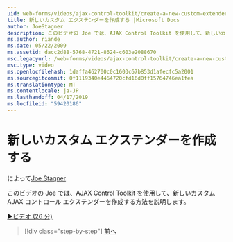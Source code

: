 ```yaml
---
uid: web-forms/videos/ajax-control-toolkit/create-a-new-custom-extender
title: 新しいカスタム エクステンダーを作成する |Microsoft Docs
author: JoeStagner
description: このビデオの Joe では、AJAX Control Toolkit を使用して、新しいカスタム AJAX コントロール エクステンダーを作成する方法を説明します。
ms.author: riande
ms.date: 05/22/2009
ms.assetid: dacc2d88-5768-4721-8624-c603e2088670
msc.legacyurl: /web-forms/videos/ajax-control-toolkit/create-a-new-custom-extender
msc.type: video
ms.openlocfilehash: 1daffa462700c0c1603c67b853d1afecfc5a2001
ms.sourcegitcommit: 0f1119340e4464720cfd16d0ff15764746ea1fea
ms.translationtype: MT
ms.contentlocale: ja-JP
ms.lasthandoff: 04/17/2019
ms.locfileid: "59420186"
---
```

# <a name="create-a-new-custom-extender"></a>新しいカスタム エクステンダーを作成する

によって[Joe Stagner](https://github.com/JoeStagner)

このビデオの Joe では、AJAX Control Toolkit を使用して、新しいカスタム AJAX コントロール エクステンダーを作成する方法を説明します。

[&#9654;ビデオ (26 分)](https://channel9.msdn.com/Blogs/ASP-NET-Site-Videos/create-a-new-custom-extender)

> [!div class="step-by-step"]
> [前へ](editor-control-custom.md)
